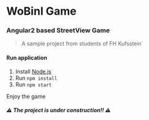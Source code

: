 # WoBinI Game
### Angular2 based StreetView Game
> A sample project from students of FH Kufsstein`

#### Run application
1. Install [Node.js](https://nodejs.org/en/)
1. Run `npm install`
1. Run `npm start`

Enjoy the game

##### :warning: The project is under construction!! :warning:
